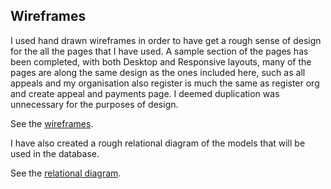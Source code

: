 ## Wireframes ##

I used hand drawn wireframes in order to have get a rough sense of design for the all the pages that I have used. A sample section of the pages has been completed, with both Desktop and Responsive layouts, many of the pages are along the same design as the ones included here, such as all appeals and my organisation also register is much the same as register org and create appeal and  payments page. I deemed duplication was unnecessary for the purposes of design.

See the [wireframes](https://github.com/michael-leese/charityfund/tree/master/wireframes).

I have also created a rough relational diagram of the models that will be used in the database.

See the [relational diagram](https://github.com/michael-leese/charityfund/blob/master/wireframes/relationalDiagram.jpg).
